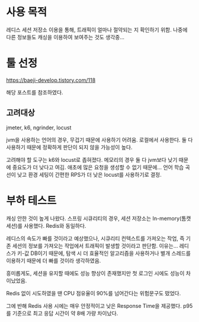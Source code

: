 # 사용 목적

레디스 세션 저장소 이용을 통해, 트래픽이 얼마나 절약되는 지 확인하기 위함.
나중에 다른 정보들도 캐싱을 이용하여 보여주는 것도 생각중...


# 툴 선정

https://baeji-develop.tistory.com/118

해당 포스트를 참조하였다.

## 고려대상

jmeter, k6, ngrinder, locust

jvm을 사용하는 언어의 경우, 무겁기 때문에 사용하기 어려움.
로컬에서 사용한다. 둘 다 사용하기 때문에 정확하게 판단이 되지 않을 가능성이 높다.

고려해야 할 도구는 k6와 locust로 좁혀졌다.
메모리의 경우 둘 다 jvm보다 낮기 때문에 중요도가 더 낮다고 여김.
애초에 많은 요청을 생성할 수 없기 때문에...
언어 학습 곡선이 낮고 환경 세팅이 간편한 RPS가 더 낮은 locust를 사용하기로 결정.


# 부하 테스트

캐싱 안한 것이 높게 나왔다.
스프링 시큐리티의 경우, 세션 저장소는 In-memory(톰캣 세션)를 사용했다. Redis와 동일하다.

레디스의 속도가 빠를 것이라고 예상했으나, 시큐리티 컨텍스트를 가져오는 작업, 즉 기존 세션의 정보를 가져오는 작업에서 트래픽이 발생할 것이라고 판단함.
이유는... 레디스가 키-값 DB이기 때문에, 탐색 시 더 효율적인 알고리즘을 사용하거나 별개 스레드를 이용하기 때문에 더 빠를 것이라 생각하였음.

흥미롭게도, 세션을 유지할 때에도 성능 향상이 존재했지만 첫 로그인 시에도 성능이 차이났었음.

Redis 없이 시도하였을 땐 CPU 점유율이 90%를 넘어간다는 위험문구도 떴었다.

그에 반해 Redis 사용 시에는 매우 안정적이고 낮은 Response Time을 제공했다. p95를 기준으로 최고 응답 시간이 약 8배 가량 차이났다.